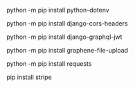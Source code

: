 python -m pip install python-dotenv 

python -m pip install django-cors-headers 

python -m pip install django-graphql-jwt 

python -m pip install graphene-file-upload 

python -m pip install requests 

pip install stripe 
